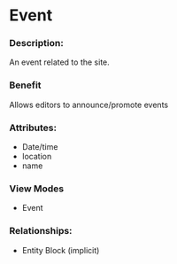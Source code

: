 # Event

### Description:
An event related to the site.

### Benefit
Allows editors to announce/promote events

### Attributes:

* Date/time
* location
* name

### View Modes

* Event

### Relationships:

* Entity Block (implicit)
